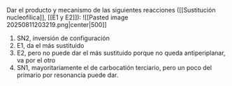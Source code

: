Dar el producto y mecanismo de las siguientes reacciones ([[Sustitución nucleofílica]], [[E1 y E2]]):
![[Pasted image 20250811203219.png|center|500]]
1) SN2, inversión de configuración
2) E1, da el más sustituido
3) E2, pero no puede dar el más sustituido porque no queda antiperiplanar, va por el otro
4) SN1, mayoritariamente el de carbocatión terciario, pero un poco del primario por resonancia puede dar. 


